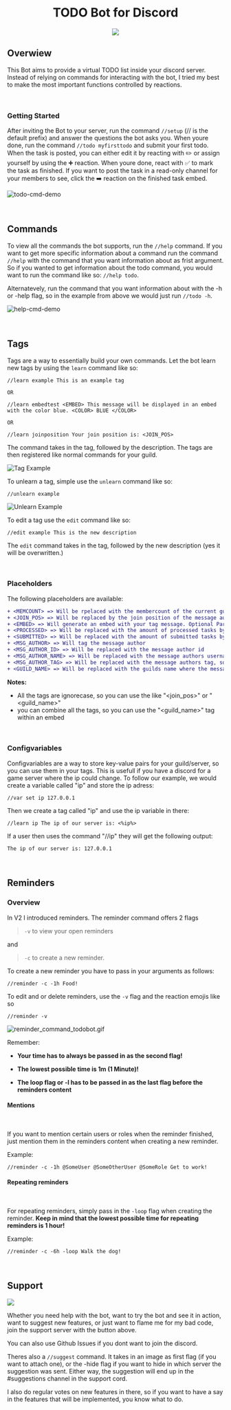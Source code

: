 <h1 align="center"> TODO Bot for  Discord  </h1>

<h4 align="center">
<a href="https://discord.com/oauth2/authorize?client_id=710225677974241431&permissions=67497040&scope=applications.commands%20bot">
    <img src="https://img.shields.io/badge/Add%20Bot-7289DA.svg?style=for-the-badge"/>
</a>

</h4>





## Overwiew

This Bot aims to provide a virtual TODO list inside your discord server. Instead of relying on commands for interacting with the bot, I tried my best to make the most important functions controlled by reactions. 

<br>

### Getting Started

After inviting the Bot to your server, run the command `//setup` (// is the default prefix) and answer the questions the bot asks you. When youre done, run the command `//todo myfirsttodo` and submit your first todo. When the task is posted, you can either edit it by reacting with ✏️ or assign yourself by using the ➕ reaction. When youre done, react with ✅ to mark the task as finished. If you want to post the task in a read-only channel for your members to see, click the ➡️ reaction on the finished task embed.

![todo-cmd-demo](https://cdn.discordapp.com/attachments/724022856740110408/807590728502214696/todo_bot_todo_cmd_demo.gif)

<br>

## Commands

To view all the commands the bot supports, run the `//help` command. If you want to get more specific information about a command run the command `//help` with the command that you want information about as frist argument. So if you wanted to get information about the todo command, you would want to run the command like so: `//help todo`.

Alternatevely, run the command that you want information about with the -h or -help flag, so in the example from above we would just run `//todo -h`.

![help-cmd-demo](https://cdn.discordapp.com/attachments/724022856740110408/807599522997731344/todo_bot_help_cmd_demo.gif)

<br>


## Tags

Tags are a way to essentially build your own commands. Let the bot learn new tags by using the `learn` command like so:

```
//learn example This is an example tag

OR

//learn embedtest <EMBED> This message will be displayed in an embed with the color blue. <COLOR> BLUE </COLOR>

OR

//learn joinposition Your join position is: <JOIN_POS>
```

The command takes in the tag, followed by the description. The tags are then registered like normal commands for your guild.

![Tag Example](https://cdn.discordapp.com/attachments/710020973746716694/754270430134796298/unknown.png)

To unlearn a tag, simple use the `unlearn` command like so:

```
//unlearn example
```

![Unlearn Example](https://cdn.discordapp.com/attachments/710020770369110038/754271780566204446/unknown.png)

To edit a tag use the `edit` command like so:

```
//edit example This is the new description
```

The `edit` command takes in the tag, followed by the new description (yes it will be overwritten.)


<br>

### **Placeholders**

The following placeholders are available:

```diff
+ <MEMCOUNT> => Will be rpelaced with the membercount of the current guild
+ <JOIN_POS> => Will be replaced by the join position of the message author
+ <EMBED> => Will generate an embed with your tag message. Optional Parameters are <COLOR> BLUE </COLOR>, (make sure to include a space after the color tags) <IMG> img.todo-bot.xyz/bliDnJn </IMG>, <THUMB> img.todo-bot.xyz/bZLhbHl </THUMB>
+ <PROCESSED> => Will be replaced with the amount of processed tasks by the message author
+ <SUBMITTED> => Will be replaced with the amount of submitted tasks by the message author
+ <MSG_AUTHOR> => Will tag the message author
+ <MSG_AUTHOR_ID> => Will be replaced with the message author id
+ <MSG_AUTHOR_NAME> => Will be replaced with the message authors username, so in my case "MeerBiene"
+ <MSG_AUTHOR_TAG> => Will be replaced with the message authors tag, so in my case "MeerBiene#7060"
+ <GUILD_NAME> => Will be replaced with the guilds name where the message was sent
```
**Notes:** 
+ All the tags are ignorecase, so you can use the like "<join_pos>" or "<guild_name>"
+ you can combine all the tags, so you can use the "<guild_name>" tag within an embed

<br>

### **Configvariables**

Configvariables are a way to store key-value pairs for your guild/server, so you can use them in your tags. This is usefull if you have a discord for a game server where the ip could change. To follow our example, we would create a variable called "ip" and store the ip adress:

```
//var set ip 127.0.0.1
```

Then we create a tag called "ip" and use the ip variable in there:

```
//learn ip The ip of our server is: <%ip%>
```

If a user then uses the command "//ip" they will get the following output:

```
The ip of our server is: 127.0.0.1
```


<br>

## Reminders


### **Overview**

In V2 I introduced reminders. The reminder command offers 2 flags 

> `-v` to view your open reminders 

and 

> `-c` to create a new reminder. 

To create a new reminder you have to pass in your arguments as follows:

~~~
//reminder -c -1h Food! 
~~~

To edit and or delete reminders, use the `-v` flag and the reaction emojis like so

~~~
//reminder -v
~~~

![reminder_command_todobot.gif](https://cdn.discordapp.com/attachments/710020973746716694/757139558516391966/reminder_command_todobot.gif)

Remember: 

- **Your time has to always be passed in as the second flag!**

- **The lowest possible time is 1m (1 Minute)!**

- **The loop flag or -l has to be passed in as the last flag before the reminders content**



#### **Mentions**

<br>

If you want to mention certain users or roles when the reminder finished, just mention them in the reminders content when creating a new reminder.

Example:

~~~
//reminder -c -1h @SomeUser @SomeOtherUser @SomeRole Get to work!
~~~

#### **Repeating reminders**

<br>

For repeating reminders, simply pass in the `-loop` flag when creating the reminder. **Keep in mind that the lowest possible time for repeating reminders is 1 hour!**

Example:

~~~
//reminder -c -6h -loop Walk the dog!
~~~

<br>

## Support

<a href="https://discord.gg/RuEdX5T">

<img src="https://img.shields.io/discord/710022036252262485?style=for-the-badge"/>

</a>

Whether you need help with the bot, want to try the bot and see it in action, want to suggest new features, or just want to flame me for my bad code, join the support server with the button above.

You can also use Github Issues if you dont want to join the discord.


Theres also a `//suggest` command. It takes in an image as first flag (if you want to attach one), or the -hide flag if you want to hide in which server the suggestion was sent. Either way, the suggestion will end up in the #suggestions channel in the support cord.

I also do regular votes on new features in there, so if you want to have a say in the features that will be implemented, you know what to do.
